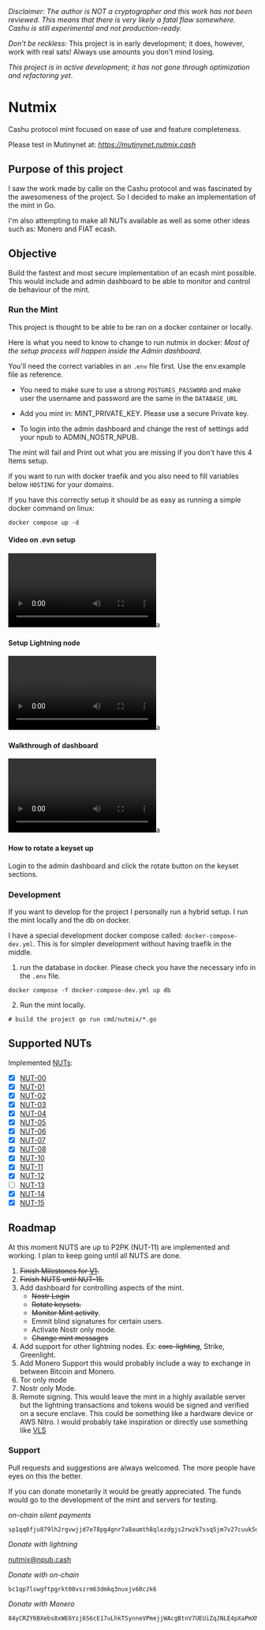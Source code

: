 _Disclaimer: The author is NOT a cryptographer and this work has not been reviewed. This means that there is very likely
a fatal flaw somewhere. Cashu is still experimental and not production-ready._

_Don't be reckless:_ This project is in early development; it does, however, work with real sats! Always use amounts you
don't mind losing.

_This project is in active development; it has not gone through optimization and refactoring yet_.

# Nutmix

Cashu protocol mint focused on ease of use and feature completeness.

Please test in Mutinynet at: *https://mutinynet.nutmix.cash*

## Purpose of this project

I saw the work made by calle on the Cashu protocol and was fascinated by the awesomeness of the project. So I decided to make an implementation of the mint in Go. 

I'm also attempting to make all NUTs available as well as some other ideas such as: Monero and FIAT ecash.


## Objective
Build the fastest and most secure implementation of an ecash mint possible. This would include and admin dashboard to be
able to monitor and control de behaviour of the mint.


### Run the Mint

This project is thought to be able to be ran on a docker container or locally.

Here is what you need to know to change to run nutmix in docker:
*Most of the setup process will happen inside the Admin dashboard.* 

You'll need  the correct variables in an `.env` file first. Use the env.example file as reference.

- You need to make sure to use a strong `POSTGRES_PASSWORD` and make user the username and password are the same in the
`DATABASE_URL`

- Add you mint in: MINT_PRIVATE_KEY. Please use a secure Private key.

- To login into the admin dashboard and change the rest of settings add your npub to ADMIN_NOSTR_NPUB. 

The mint will fail and Print out what you are missing if you don't have this 4 Items setup.


if you want to run with docker traefik and you also need to fill variables below `HOSTING` for your domains.

If you have this correctly setup it should be as easy as running a simple docker command on linux:

``` docker compose up -d ```

#### Video on .evn setup
<video src="https://cdn.hzrd149.com/0ef3cb33401dbdd002039d01c0f749491c26720a80b23b885ae0f569ebd9f7b3.mp4" controls title=".evn setup"></video>a

#### Setup Lightning node
<video src="https://cdn.hzrd149.com/905025ea49d48e36890f87ab05a7be75b141331e25ec8a326a29adfc9cb4cd0a.mp4" controls title="Lightning setup"></video>a

#### Walkthrough of dashboard
<video src="https://cdn.hzrd149.com/72a5a65e027370084d45586084098f97ae3631f86bad932656b5c9532be7ba93.mp4" controls title="Walkthrough"></video>a

#### How to rotate a keyset up

Login to the admin dashboard and click the rotate button on the keyset sections.

### Development

If you want to develop for the project I personally run a hybrid setup. I run the mint locally and the db on docker. 

I have a special development docker compose called: `docker-compose-dev.yml`. This is for simpler development without having traefik in the middle.

1. run the database in docker. Please check you have the necessary info in the `.env` file. 

``` docker compose -f docker-compose-dev.yml up db ```

2. Run the mint locally. 

``` # build the project go run cmd/nutmix/*.go ```

## Supported NUTs

Implemented [NUTs](https://github.com/cashubtc/nuts/):

- [x] [NUT-00](https://github.com/cashubtc/nuts/blob/main/00.md)
- [x] [NUT-01](https://github.com/cashubtc/nuts/blob/main/01.md)
- [x] [NUT-02](https://github.com/cashubtc/nuts/blob/main/02.md)
- [x] [NUT-03](https://github.com/cashubtc/nuts/blob/main/03.md)
- [x] [NUT-04](https://github.com/cashubtc/nuts/blob/main/04.md)
- [x] [NUT-05](https://github.com/cashubtc/nuts/blob/main/05.md)
- [x] [NUT-06](https://github.com/cashubtc/nuts/blob/main/06.md)
- [x] [NUT-07](https://github.com/cashubtc/nuts/blob/main/07.md)
- [x] [NUT-08](https://github.com/cashubtc/nuts/blob/main/08.md)
- [x] [NUT-10](https://github.com/cashubtc/nuts/blob/main/10.md)
- [x] [NUT-11](https://github.com/cashubtc/nuts/blob/main/11.md)
- [x] [NUT-12](https://github.com/cashubtc/nuts/blob/main/12.md)
- [ ] [NUT-13](https://github.com/cashubtc/nuts/blob/main/13.md)
- [x] [NUT-14](https://github.com/cashubtc/nuts/blob/main/14.md)
- [x] [NUT-15](https://github.com/cashubtc/nuts/blob/main/15.md)

## Roadmap
At this moment NUTS are up to P2PK (NUT-11) are implemented and working. I plan to keep going until all NUTS are done.

1. ~~Finish Milestones for [V1](https://github.com/lescuer97/nutmix/milestone/1).~~
2. ~~Finish NUTS until NUT-15.~~ 
3. Add dashboard for controlling aspects of the mint.
    - ~~Nostr Login~~
    - ~~Rotate keysets.~~
    - ~~Monitor Mint activity~~.
    - Emmit blind signatures for certain users.
    - Activate Nostr only mode.
    - ~~Change mint messages~~
5. Add support for other lightning nodes. Ex: ~~core-lighting~~, Strike, Greenlight.
4. Add Monero Support this would probably include a way to exchange in between Bitcoin and Monero.
5. Tor only mode
6. Nostr only Mode.
7. Remote signing. This would leave the mint in a highly available server but the lightning transactions and tokens
   would be signed and verified on a secure enclave. This could be something like a hardware device or AWS Nitro. I
   would probably take inspiration or directly use something like [VLS](https://vls.tech/)

### Support 

Pull requests and suggestions are always welcomed. The more people have eyes on this the better.

If you can donate monetarily it would be greatly appreciated. The funds would go to the development of the mint and
servers for testing.


*on-chain silent payments*

```
sp1qq0fju879lh2rgvwjjd7e78pg4gnr7a8aumth8qlezdgjs2rwzk7ssq5jm7v27cuuk5dyjfurdy8t8jflkcx0sluwez350kjjd45y7nnx3vgmjqjq
```

*Donate with lightning*

[nutmix@npub.cash](https://npub.cash/pay/nutmix)


*Donate with on-chain*

```
bc1qp7lswgftpgrkt00vszrm63dmkq3nuxjv60czk6
```

*Donate with Monero*

```
84yCRZY6BXebs8xWE6Yzj6S6cE17uLhkTSynneVPmejjWAcgBtnV7UEUiZqJNLE4pXaPmXNkJuhcAYbpu49zAdVsEZqqxac
```


